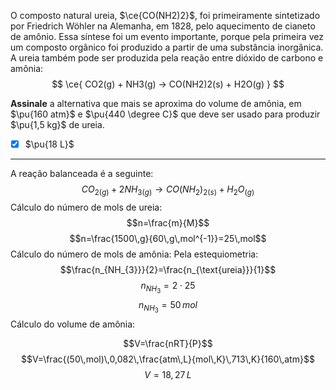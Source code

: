 O composto natural ureia, $\ce{CO(NH2)2}$, foi primeiramente sintetizado por Friedrich Wöhler na Alemanha, em 1828, pelo aquecimento de cianeto de amônio. Essa síntese foi um evento importante, porque pela primeira vez um composto orgânico foi produzido a partir de uma substância inorgânica. A ureia também pode ser produzida pela reação entre dióxido de carbono e amônia:
$$
    \ce{ CO2(g) + NH3(g) -> CO(NH2)2(s) + H2O(g) }
$$

**Assinale** a alternativa que mais se aproxima do volume de amônia, em $\pu{160 atm}$ e $\pu{440 \degree C}$ que deve ser usado para produzir $\pu{1,5 kg}$ de ureia.

- [x] $\pu{18 L}$

---

A reação balanceada é a seguinte:
$$CO_{2(g)}+2NH_{3(g)}\rightarrow CO(NH_{2})_{2(s)}+H_{2}O_{(g)}$$
Cálculo do número de mols de ureia:
$$n=\frac{m}{M}$$
$$n=\frac{1500\,g}{60\,g\,mol^{-1}}=25\,mol$$
Cálculo do número de mols de amônia:
Pela estequiometria:
$$\frac{n_{NH_{3}}}{2}=\frac{n_{\text{ureia}}}{1}$$
$$n_{NH_{3}}=2\cdot25$$
$$n_{NH_{3}}=50\,mol$$
Cálculo do volume de amônia:

$$V=\frac{nRT}{P}$$
$$V=\frac{(50\,mol)\,0,082\,\frac{atm\,L}{mol\,K}\,713\,K}{160\,atm}$$
$$V=18,27\,L$$
